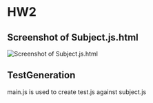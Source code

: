 # HW2

## Screenshot of Subject.js.html

![Screenshot of Subject.js.html](https://github.ncsu.edu/abandar/HW2/master/coverage.png)


## TestGeneration
main.js is used to create test.js against subject.js 
